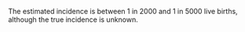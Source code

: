 The estimated incidence is between 1 in 2000 and 1 in 5000 live births, although the true incidence is unknown.